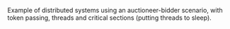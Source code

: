 Example of distributed systems using an auctioneer-bidder scenario, with token passing, threads and critical sections (putting threads to sleep). 
 
